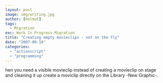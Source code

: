 ```yaml
---
layout: post
image: img/writing.jpg
author: [Helmut]
tags:
  - Migration
exc: Work In Progress Migration
title: "Creating empty movieclips - not on the fly"
date: "2007-09-19"
categories: 
  - "actionscript"
  - "programming"
---
```


hen you need a visible movieclip instead of creating a movieclip on stage and cleaning it up create a moviclip directly on the Library -New Graphic-.
